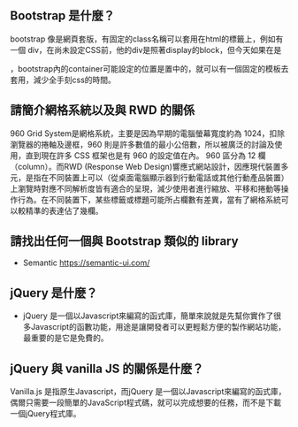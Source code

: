 ## Bootstrap 是什麼？
  bootstrap 像是網頁套版，有固定的class名稱可以套用在html的標籤上，例如有一個 div，在尚未設定CSS前，他的div是照著display的block，但今天如果在是<div class="container">，bootstrap內的container可能設定的位置是置中的，就可以有一個固定的模板去套用，減少全手刻css的時間。

## 請簡介網格系統以及與 RWD 的關係
  960 Grid System是網格系統，主要是因為早期的電腦螢幕寬度約為 1024，扣除瀏覽器的捲軸及邊框，960 則是許多數值的最小公倍數，所以被廣泛的討論及使用，直到現在許多 CSS 框架也是有 960 的設定值在內。 960 區分為 12 欄（column）。而RWD (Response Web Design)響應式網站設計，因應現代裝置多元，是指在不同裝置上可以（從桌面電腦顯示器到行動電話或其他行動產品裝置）上瀏覽時對應不同解析度皆有適合的呈現，減少使用者進行縮放、平移和捲動等操作行為。在不同裝置下，某些標籤或標題可能所占欄數有差異，當有了網格系統可以較精準的表達佔了幾欄。

## 請找出任何一個與 Bootstrap 類似的 library
  - Semantic https://semantic-ui.com/


## jQuery 是什麼？
  - jQuery 是一個以Javascript來編寫的函式庫，簡單來說就是先幫你實作了很多Javascript的函數功能，用途是讓開發者可以更輕鬆方便的製作網站功能，最重要的是它是免費的。

## jQuery 與 vanilla JS 的關係是什麼？
  Vanilla.js 是指原生Javascript，而jQuery 是一個以Javascript來編寫的函式庫，偶爾只需要一段簡單的JavaScript程式碼，就可以完成想要的任務，而不是下載一個jQuery程式庫。

